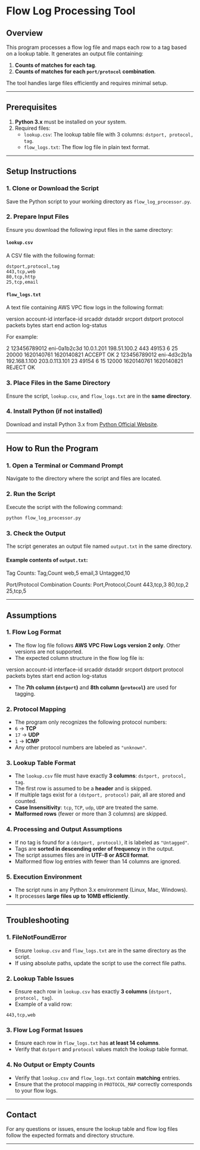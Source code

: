 # Flow Log Processing Tool

## **Overview**

This program processes a flow log file and maps each row to a tag based on a lookup table. It generates an output file containing:

1. **Counts of matches for each tag**.
2. **Counts of matches for each `port/protocol` combination**.

The tool handles large files efficiently and requires minimal setup.

---

## **Prerequisites**

1. **Python 3.x** must be installed on your system.
2. Required files:
   - `lookup.csv`: The lookup table file with 3 columns: `dstport, protocol, tag`.
   - `flow_logs.txt`: The flow log file in plain text format.

---

## **Setup Instructions**

### **1. Clone or Download the Script**
Save the Python script to your working directory as `flow_log_processor.py`.

### **2. Prepare Input Files**
Ensure you download the following input files in the same directory:

#### **`lookup.csv`**
A CSV file with the following format:

```csv
dstport,protocol,tag
443,tcp,web
80,tcp,http
25,tcp,email
```

#### **`flow_logs.txt`**
A text file containing AWS VPC flow logs in the following format:

version account-id interface-id srcaddr dstaddr srcport dstport protocol packets bytes start end action log-status

For example:

2 123456789012 eni-0a1b2c3d 10.0.1.201 198.51.100.2 443 49153 6 25 20000 1620140761 1620140821 ACCEPT OK
2 123456789012 eni-4d3c2b1a 192.168.1.100 203.0.113.101 23 49154 6 15 12000 1620140761 1620140821 REJECT OK


### **3. Place Files in the Same Directory**
Ensure the script, `lookup.csv`, and `flow_logs.txt` are in the **same directory**.

### **4. Install Python (if not installed)**
Download and install Python 3.x from [Python Official Website](https://www.python.org/downloads/).

---

## **How to Run the Program**

### **1. Open a Terminal or Command Prompt**
Navigate to the directory where the script and files are located.

### **2. Run the Script**
Execute the script with the following command:

```bash
python flow_log_processor.py
```

### **3. Check the Output**
The script generates an output file named `output.txt` in the same directory.

#### **Example contents of `output.txt`**:

Tag Counts:
Tag,Count
web,5
email,3
Untagged,10

Port/Protocol Combination Counts:
Port,Protocol,Count
443,tcp,3
80,tcp,2
25,tcp,5

---

## **Assumptions**

### **1. Flow Log Format**
- The flow log file follows **AWS VPC Flow Logs version 2 only**. Other versions are not supported.
- The expected column structure in the flow log file is:

version account-id interface-id srcaddr dstaddr srcport dstport protocol packets bytes start end action log-status


- The **7th column (`dstport`)** and **8th column (`protocol`)** are used for tagging.

### **2. Protocol Mapping**
- The program only recognizes the following protocol numbers:
- `6` → **TCP**
- `17` → **UDP**
- `1` → **ICMP**
- Any other protocol numbers are labeled as `"unknown"`.

### **3. Lookup Table Format**
- The `lookup.csv` file must have exactly **3 columns**: `dstport, protocol, tag`.
- The first row is assumed to be a **header** and is skipped.
- If multiple tags exist for a `(dstport, protocol)` pair, all are stored and counted.
- **Case Insensitivity**: `tcp`, `TCP`, `udp`, `UDP` are treated the same.
- **Malformed rows** (fewer or more than 3 columns) are skipped.

### **4. Processing and Output Assumptions**
- If no tag is found for a `(dstport, protocol)`, it is labeled as `"Untagged"`.
- Tags are **sorted in descending order of frequency** in the output.
- The script assumes files are in **UTF-8 or ASCII format**.
- Malformed flow log entries with fewer than 14 columns are ignored.

### **5. Execution Environment**
- The script runs in any Python 3.x environment (Linux, Mac, Windows).
- It processes **large files up to 10MB efficiently**.

---

## **Troubleshooting**

### **1. FileNotFoundError**
- Ensure `lookup.csv` and `flow_logs.txt` are in the same directory as the script.
- If using absolute paths, update the script to use the correct file paths.

### **2. Lookup Table Issues**
- Ensure each row in `lookup.csv` has exactly **3 columns** (`dstport, protocol, tag`).
- Example of a valid row:

```csv
443,tcp,web
```

### **3. Flow Log Format Issues**
- Ensure each row in `flow_logs.txt` has **at least 14 columns**.
- Verify that `dstport` and `protocol` values match the lookup table format.

### **4. No Output or Empty Counts**
- Verify that `lookup.csv` and `flow_logs.txt` contain **matching** entries.
- Ensure that the protocol mapping in `PROTOCOL_MAP` correctly corresponds to your flow logs.

---

## **Contact**
For any questions or issues, ensure the lookup table and flow log files follow the expected formats and directory structure.

---


